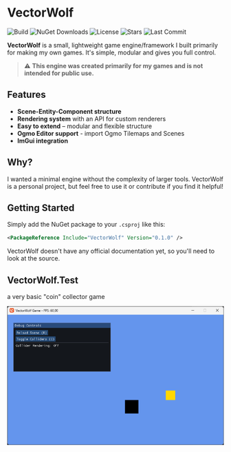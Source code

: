 # VectorWolf
![Build](https://github.com/cacticrown/VectorWolf/actions/workflows/dotnet.yml/badge.svg)
![NuGet Downloads](https://img.shields.io/nuget/dt/VectorWolf)
![License](https://img.shields.io/github/license/cacticrown/VectorWolf)
![Stars](https://img.shields.io/github/stars/cacticrown/VectorWolf)
![Last Commit](https://img.shields.io/github/last-commit/cacticrown/VectorWolf)

**VectorWolf** is a small, lightweight game engine/framework I built primarily for making my own games. It's simple, modular and gives you full control.
> ⚠️ **This engine was created primarily for my games and is not intended for public use.**

## Features

- **Scene-Entity-Component structure**  
- **Rendering system** with an API for custom renderers  
- **Easy to extend** – modular and flexible structure
- **Ogmo Editor support** - import Ogmo Tilemaps and Scenes
- **ImGui integration**

## Why?

I wanted a minimal engine without the complexity of larger tools. VectorWolf is a personal project, but feel free to use it or contribute if you find it helpful!

## Getting Started


Simply add the NuGet package to your `.csproj` like this:

```xml
<PackageReference Include="VectorWolf" Version="0.1.0" />
```
VectorWolf doesn't have any official documentation yet, so you'll need to look at the source.

## VectorWolf.Test
a very basic "coin" collector game

![alt text](Resources/ScreenshotTestProject2.png)
